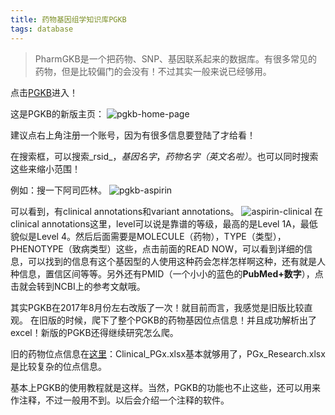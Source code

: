 ```yaml
---
title: 药物基因组学知识库PGKB
tags: database
---
```

> PharmGKB是一个把药物、SNP、基因联系起来的数据库。有很多常见的药物，但是比较偏门的会没有！不过其实一般来说已经够用。

点击[PGKB](https://www.pharmgkb.org/)进入！

这是PGKB的新版主页：
![pgkb-home-page](https://github.com/pzweuj/pzweuj.github.io/raw/master/downloads/images/pgkb-home-page.png)

建议点右上角注册一个账号，因为有很多信息要登陆了才给看！

在搜索框，可以搜索_rsid_，_基因名字_，_药物名字（英文名啦）_。也可以同时搜索这些来缩小范围！

例如：搜一下阿司匹林。
![pgkb-aspirin](https://github.com/pzweuj/pzweuj.github.io/raw/master/downloads/images/pgkb-aspirin.png)

可以看到，有clinical annotations和variant annotations。
![aspirin-clinical](https://github.com/pzweuj/pzweuj.github.io/raw/master/downloads/images/pgkb-aspirin-clinical.png)
在clinical annotations这里，level可以说是靠谱的等级，最高的是Level 1A，最低貌似是Level 4。然后后面需要是MOLECULE（药物），TYPE（类型），PHENOTYPE（致病类型）这些，点击前面的READ NOW，可以看到详细的信息，可以找到的信息有这个基因型的人使用这种药会怎样怎样啊这种，还有就是人种信息，置信区间等等。另外还有PMID（一个小小的蓝色的**PubMed+数字**），点击就会转到NCBI上的参考文献哦。

其实PGKB在2017年8月份左右改版了一次！就目前而言，我感觉是旧版比较直观。
在旧版的时候，爬下了整个PGKB的药物基因位点信息！并且成功解析出了excel！新版的PGKB还得继续研究怎么爬。

旧的药物位点信息在[这里](https://github.com/pzweuj/PGKB_analysis/tree/master/database)：Clinical_PGx.xlsx基本就够用了，PGx_Research.xlsx是比较复杂的位点信息。

基本上PGKB的使用教程就是这样。当然，PGKB的功能也不止这些，还可以用来作注释，不过一般用不到。以后会介绍一个注释的软件。


[^_^]:好困！